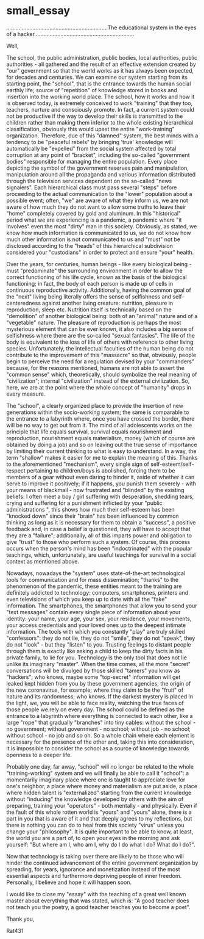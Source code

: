 # small_essay
..................................................................The educational system in the eyes of a hacker.................................................................

Well,

The school, the public administration, public bodies, local authorities, public authorities - all gathered and the result of an effective extension created by "our" government so that the world works as it has always been expected, for decades and centuries. We can examine our system starting from its starting point, the "school", that is the entrance towards the human social earthly life; source of "repetition" of knowledge stored in books and insertion into the working world place. The school, how it works and how it is observed today, is extremely conceived to work "training" that they too, teachers, nurture and consciously promote. In fact, a current system could not be productive if the way to develop their skills is transmitted to the children rather than making them inferior to the whole existing hierarchical classification, obviously this would upset the entire "work-training" organization. Therefore, due of this "damned" system, the best minds with a tendency to be "peaceful rebels" by bringing 'true' knowledge will automatically be "expelled" from the social system affected by total corruption at any point of "bracket", including the so-called "government bodies" responsible for managing the entire population. Every place depicting the symbol of the government reserves pain and manipulation, manipulation around all the propaganda and various information distributed through the television services dependent on the so-called "news signalers". Each hierarchical class must pass several "steps" before proceeding to the actual communication to the "lower" population about a possible event; often, "we" are aware of what they inform us, we are not aware of how much they do not want to allow some truths to leave their "home" completely covered by gold and aluminum. In this "historical" period what we are experiencing is a pandemic, a pandemic where "it involves" even the most "dirty" man in this society. Obviously, as stated, we know how much information is communicated to us, we do not know how much other information is not communicated to us and "must" not be disclosed according to the "heads" of this hierarchical subdivision considered your "custodians" in order to protect and ensure "your" health.

Over the years, for centuries, human beings - like every biological being - must "predominate" the surrounding environment in order to allow the correct functioning of his life cycle, known as the basis of the biological functioning; in fact, the body of each person is made up of cells in continuous reproductive activity. Additionally, having the common goal of the "next" living being literally offers the sense of selfishness and self-centeredness against another living creature: nutrition, pleasure in reproduction, sleep etc. Nutrition itself is technically based on the "demolition" of another biological being: both of an "animal" nature and of a "vegetable" nature. The pleasure of reproduction is perhaps the most mysterious element that can be ever known, it also includes a big sense of selfishness where there are the so-called "sexual fantasies". The life of the body is equivalent to the loss of life of others with reference to other living species. Unfortunately, the intellectual faculties of the human being do not contribute to the improvement of this "massacre" so that, obviously, people begin to perceive the need for a regulation devised by your "commanders" because, for the reasons mentioned, humans are not able to assert the "common sense" which, theoretically, should symbolize the real meaning of "civilization"; internal "civilization" instead of the external civilization. So, here, we are at the point where the whole concept of "humanity" drops in every measure.


The "school", a clearly organized place to provide the insertion of new generations within the socio-working system; the same is comparable to the entrance to a labyrinth where, once you have crossed the border, there will be no way to get out from it. The mind of all adolescents works on the principle that life equals survival, survival equals nourishment and reproduction, nourishment equals materialism, money (which of course are obtained by doing a job) and so on leaving out the true sense of importance by limiting their current thinking to what is easy to understand. In a way, the term "shallow" makes it easier for me to explain the meaning of this. Thanks to the aforementioned "mechanism", every single sign of self-esteem/self-respect pertaining to children/boys is abolished, forcing them to be members of a gear without even daring to hinder it, aside of whether it can serve to improve it positively; if it happens, you punish them severely - with your means of blackmail - now frustrated and "blinded" by the existing beliefs: I often meet a boy / girl suffering with desperation, shedding tears, crying and suffering for a punishment inflicted by your "public administrations ", this shows how much their self-esteem has been "knocked down" since their "brain" has been influenced by common thinking as long as it is necessary for them to obtain a "success", a positive feedback and, in case a belief is questioned, they will have to accept that they are a "failure"; additionally, all of this imparts power and obligation to give "trust" to those who perform such a system. Of course, this process occurs when the person's mind has been "indoctrinated" with the popular teachings, which, unfortunately, are useful teachings for survival in a social context as mentioned above.

Nowadays, nowadays the "system" uses state-of-the-art technological tools for communication and for mass dissemination; "thanks" to the phenomenon of the pandemic, these entities meant to the training are definitely addicted to technology: computers, smartphones, printers and even televisions of which you keep up to date with all the "fake" information. The smartphones, the smartphones that allow you to send your "text messages" contain every single piece of information about your identity: your name, your age, your sex, your residence, your movements, your access credentials and your loved ones up to the deepest intimate information. The tools with which you constantly "play" are truly skilled "confessors": they do not lie, they do not "smile", they do not "speak", they do not "look" - but they "listen" to you. Trusting feelings to distant people through them is exactly like asking a child to keep the dirty facts in his private family, to lie for you. Technology is the only tool that does not lie unlike its imaginary "master". When the time comes, all the more "secret" conversations will be divulged by those skilled "tamers" you know as "hackers"; who knows, maybe some "top-secret" information will get leaked kept hidden from you by these government agencies; the origin of the new coronavirus, for example; where they claim to be the "fruit" of nature and its randomness; who knows. If the darkest mystery is placed in the light, we, you will be able to face reality, watching the true faces of those people we rely on every day. The school could be defined as the entrance to a labyrinth where everything is connected to each other, like a large "rope" that gradually "branches" into tiny cables: without the school - no government; without government - no school; without job - no school; without school - no job and so on. So a whole chain where each element is necessary for the presence of the other and, taking this into consideration, it is impossible to consider the school as a source of knowledge towards openness to a deeper life.

Probably one day, far away, "school" will no longer be related to the whole "training-working" system and we will finally be able to call it "school": a momentarily imaginary place where one is taught to appreciate love for one's neighbor, a place where money and materialism are put aside, a place where hidden talent is "externalized" starting from the current knowledge without "inducing" the knowledge developed by others with the aim of preparing, training your "operators" - both mentally - and physically. Even if the fault of this whole rotten world is "yours" and "yours" alone, there is a part in you that is aware of it and that deeply agrees to my reflections, but there is nothing you can do to heal from this society "virus" unless you change your "philosophy". It is quite important to be able to know, at least, the world you are a part of, to open your eyes in the morning and ask yourself: "But where am I, who am I, why do I do what I do? What do I do?".

Now that technology is taking over there are likely to be those who will hinder the continued advancement of the entire government organization by spreading, for years, ignorance and monetization instead of the most essential aspects and furthermore depriving people of inner freedom. Personally, I believe and hope it will happen soon.

I would like to close my "essay" with the teaching of a great well known master about everything that was stated, which is: "A good teacher does not teach you the poetry, a good teacher teaches you to become a poet".

Thank you,

Rat431
